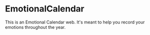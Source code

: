 # EmotionalCalendar
This is an Emotional Calendar web. It's meant to help you record your emotions throughout the year.
